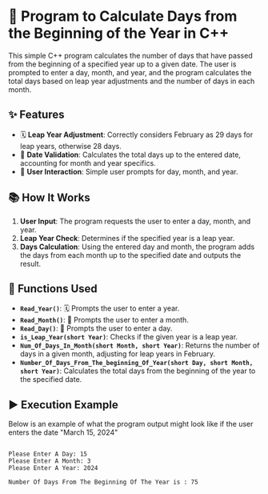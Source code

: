 # 📅 Program to Calculate Days from the Beginning of the Year in C++

This simple C++ program calculates the number of days that have passed from the beginning of a specified year up to a given date. The user is prompted to enter a day, month, and year, and the program calculates the total days based on leap year adjustments and the number of days in each month.

## ✨ Features
- 🗓️ **Leap Year Adjustment**: Correctly considers February as 29 days for leap years, otherwise 28 days.
- 📅 **Date Validation**: Calculates the total days up to the entered date, accounting for month and year specifics.
- 👤 **User Interaction**: Simple user prompts for day, month, and year.

## 📚 How It Works
1. **User Input**: The program requests the user to enter a day, month, and year.
2. **Leap Year Check**: Determines if the specified year is a leap year.
3. **Days Calculation**: Using the entered day and month, the program adds the days from each month up to the specified date and outputs the result.

## 🔧 Functions Used
- **`Read_Year()`**: 🗓️ Prompts the user to enter a year.
- **`Read_Month()`**: 📅 Prompts the user to enter a month.
- **`Read_Day()`**: 📆 Prompts the user to enter a day.
- **`is_Leap_Year(short Year)`**: Checks if the given year is a leap year.
- **`Num_Of_Days_In_Month(short Month, short Year)`**: Returns the number of days in a given month, adjusting for leap years in February.
- **`Number_Of_Days_From_The_beginning_Of_Year(short Day, short Month, short Year)`**: Calculates the total days from the beginning of the year to the specified date.



## ▶️ Execution Example

Below is an example of what the program output might look like if the user enters the date "March 15, 2024"

```plaintext

Please Enter A Day: 15
Please Enter A Month: 3
Please Enter A Year: 2024

Number Of Days From The Beginning Of The Year is : 75
